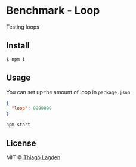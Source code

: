 # Benchmark - Loop

Testing loops


## Install

```
$ npm i
```


## Usage

You can set up the amount of loop in `package.json`

```json
{
  "loop": 9999999
}
```

```
npm start
```


## License

MIT © [Thiago Lagden](http://lagden.in)